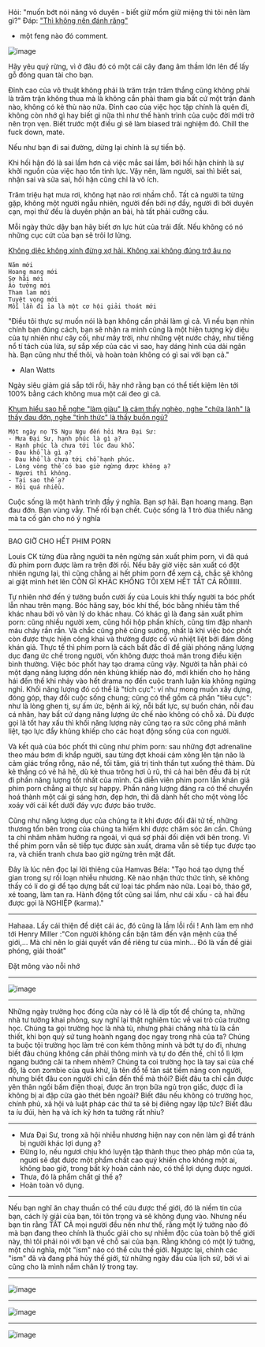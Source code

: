 Hỏi:
"muốn bớt nói năng vô duyên - biết giữ mồm giữ miệng thì tôi nên làm gì?"
Đáp:
["Thì không nên đánh răng"](https://www.facebook.com/pepeandlife/posts/518879063085527)
- một feng nào đó comment.

![image](https://user-images.githubusercontent.com/22516811/160273477-51e80d3b-aca8-4326-b677-35dc6f063ba4.png)

Hãy yêu quý rừng, vì ở đâu đó có một cái cây đang âm thầm lớn lên để lấy gỗ đóng quan tài cho bạn.

Đỉnh cao của võ thuật không phải là trăm trận trăm thắng cũng không phải là trăm trận không thua mà là không cần phải tham gia bất cứ một trận đánh nào, không có kẻ thù nào nữa. Đỉnh cao của việc học tập chính là quên đi, không còn nhớ gì hay biết gì nữa thì như thế hành trình của cuộc đời mới trở nên trọn vẹn. Biết trước một điều gì sẽ làm biased trải nghiệm đó. Chill the fuck down, mate.

Nếu như bạn đi sai đường, dừng lại chính là sự tiến bộ.

Khi hối hận đó là sai lầm hơn cả việc mắc sai lầm, bởi hối hận chính là sự khởi nguồn của việc hao tổn tinh lực. Vậy nên, làm người, sai thì biết sai, nhận sai và sửa sai, hối hận cũng chỉ là vô ích.

Trăm triệu hạt mưa rơi, không hạt nào rơi nhầm chỗ. Tất cả người ta từng gặp, không một người ngẫu nhiên, người đến bởi nợ đầy, người đi bởi duyên cạn, mọi thứ đều là duyên phận an bài, hà tất phải cưỡng cầu.

Mỗi ngày thức dậy bạn hãy biết ơn lực hút của trái đất. Nếu không có nó những cục cứt của bạn sẽ trôi lơ lửng.

[Không diệc không xinh đừng xợ hải. Không xai không đúng trớ âu no](https://thuvienhoasen.org/images/file/axcSv51G0QgQAPx4/khong-diet-khong-sinh-dung-so-hai.pdf)

```
Năm mới
Hoang mang mới
Sợ hãi mới
Ảo tưởng mới
Tham lam mới
Tuyệt vọng mới
Mỗi lần đi ỉa là một cơ hội giải thoát mới
```
"Điều tôi thực sự muốn nói là bạn không cần phải làm gì cả. Vì nếu bạn nhìn chính bạn đúng cách, bạn sẽ nhận ra mình cũng là một hiện tượng kỳ diệu của tự nhiên như cây cối, như mây trời, như những vệt nước chảy, như tiếng nổ tí tách của lửa, sự sắp xếp của các vì sao, hay dáng hình của dải ngân hà. Bạn cũng như thế thôi, và hoàn toàn không có gì sai với bạn cả."
- Alan Watts

Ngày siêu giảm giá sắp tới rồi, hãy nhớ rằng bạn có thể tiết kiệm lên tới 100% bằng cách không mua một cái đeo gì cả.

[Khum hiểu sao hễ nghe "làm giàu" là cảm thấy nghèo, nghe "chữa lành" là thấy đau đớn, nghe "tỉnh thức" là thấy buồn ngủ?](https://www.facebook.com/tsngungu/posts/395207055437565)

```
Một ngày nọ TS Ngu Ngu đến hỏi Mưa Đại Sư:
- Mưa Đại Sư, hạnh phúc là gì ạ?
- Hạnh phúc là chưa tới lúc đau khổ.
- Đau khổ là gì ạ?
- Đau khổ là chưa tới chỗ hạnh phúc.
- Lòng vòng thế có bao giờ ngừng được không ạ?
- Ngươi thì không.
- Tại sao thế ạ?
- Hỏi quá nhiều.
```
Cuộc sống là một hành trình đầy ý nghĩa. Bạn sợ hãi. Bạn hoang mang. Bạn đau đớn. Bạn vùng vẫy. Thế rồi bạn chết.
Cuộc sống là 1 trò đùa thiểu năng mà ta cố gán cho nó ý nghĩa

---

BAO GIỜ CHO HẾT PHIM PORN 

Louis CK từng đùa rằng người ta nên ngừng sản xuất phim porn, vì đã quá đủ phim porn được làm ra trên đời rồi. Nếu bây giờ việc sản xuất có đột nhiên ngưng lại, thì cũng chẳng ai hết phim porn để xem cả, chắc sẽ không ai giật mình hét lên CÒN GÌ KHÁC KHÔNG TÔI XEM HẾT TẤT CẢ RỒIIIIII. 

Tự nhiên nhớ đến ý tưởng buồn cười ấy của Louis khi thấy người ta bóc phốt lẫn nhau trên mạng. Bóc hăng say, bóc khí thế, bóc bằng nhiều tâm thế khác nhau bởi vô vàn lý do khác nhau. Có khác gì là đang sản xuất phim porn: cũng nhiều người xem, cũng hồi hộp phấn khích, cũng tim đập nhanh máu chảy rần rần. Và chắc cũng phê cũng sướng, nhất là khi việc bóc phốt còn được thực hiện công khai và thường được cổ vũ nhiệt liệt bởi đám đông khán giả.
Thực tế thì phim porn là cách bất đắc dĩ để giải phóng năng lượng dục đang ức chế trong người, vốn không được thoả mãn trong điều kiện bình thường. Việc bóc phốt hay tạo drama cũng vậy. Người ta hẳn phải có một dạng năng lượng dồn nén khủng khiếp nào đó, mới khiến cho họ hăng hái đến thế khi nhảy vào hết drama nọ đến cuộc tranh luận kia không ngừng nghỉ. Khối năng lượng đó có thể là "tích cực": ví như mong muốn xây dựng, đóng góp, thay đổi cuộc sống chung; cũng có thể gồm cả phần "tiêu cực": như là lòng ghen tị, sự ấm ức, bệnh ái kỷ, nỗi bất lực, sự buồn chán, nỗi đau cá nhân, hay bất cứ dạng năng lượng ức chế nào không có chỗ xả. Dù được gọi là tốt hay xấu thì khối năng lượng này cũng tạo ra sức công phá mãnh liệt, tạo lực đẩy khủng khiếp cho các hoạt động sống của con người.

Và kết quả của bóc phốt thì cũng như phim porn: sau những đợt adrenaline theo máu bơm đi khắp người, sau từng đợt khoái cảm xông lên tận não là cảm giác trống rỗng, não nề, tối tăm, giá trị tinh thần tụt xuống thê thảm. Dù kẻ thắng có vẻ hả hê, dù kẻ thua trông hơi ủ rũ, thì cả hai bên đều đã bị rút đi phần năng lượng tốt nhất của mình. Cả diễn viên phim porn lẫn khán giả phim porn chẳng ai thực sự happy. Phần năng lượng đáng ra có thể chuyển hoá thành một cái gì sáng hơn, đẹp hơn, thì đã dành hết cho một vòng lốc xoáy với cái kết dưới đáy vực được báo trước. 

Cũng như năng lượng dục của chúng ta ít khi được đối đãi tử tế, những thương tổn bên trong của chúng ta hiếm khi được chăm sóc ân cần. Chúng ta chỉ nhăm nhăm hướng ra ngoài, vì quá sợ phải đối diện với bên trong. Vì thế phim porn vẫn sẽ tiếp tục được sản xuất, drama vẫn sẽ tiếp tục được tạo ra, và chiến tranh chưa bao giờ ngừng trên mặt đất. 

Đây là lúc nên đọc lại lời thiêng của Hamvas Béla: "Tạo hoá tạo dựng thế gian trong sự rối loạn nhiễu nhương. Kẻ nào nhận thức thức tỉnh, sẽ không thấy có lí do gì để tạo dựng bất cứ loại tác phẩm nào nữa. Loại bỏ, tháo gỡ, xé toang, làm tan ra. Hành động tốt cũng sai lầm, như cái xấu - cả hai đều được gọi là NGHIỆP (karma)."

----

Hahaaa. Lấy cái thiện để diệt cái ác, đó cũng là lầm lỗi rồi !
Anh làm em nhớ tới Henry Miller :"Con người không cần bận tâm đến vận mệnh của thế giới,... Mà chỉ nên lo giải quyết vấn đề riêng tư của mình... Đó là vấn đề giải phóng, giải thoát"

Đặt mông vào nỗi nhớ 

----
![image](https://user-images.githubusercontent.com/22516811/160286222-c7095bc0-5acc-4e97-9466-8edb3ee348b1.png)

----

Những ngày trường học đóng cửa này có lẽ là dịp tốt để chúng ta, những nhà tư tưởng khai phóng, suy nghĩ lại thật nghiêm túc về vai trò của trường học. Chúng ta gọi trường học là nhà tù, nhưng phải chăng nhà tù là cần thiết, khi bọn quỷ sứ tung hoành ngang dọc ngay trong nhà của ta? Chúng ta buộc tội trường học làm trẻ con kém thông minh và bớt tự do đi, nhưng biết đâu chúng không cần phải thông minh và tự do đến thế, chỉ tổ lì lợm ngang bướng cãi ta nhem nhẻm? Chúng ta coi trường học là tay sai của chế độ, là con zombie của quá khứ, là tên đồ tể tàn sát tiềm năng con người, nhưng biết đâu con người chỉ cần đến thế mà thôi? Biết đâu ta chỉ cần được yên thân ngồi bấm điện thoại, được ăn trọn bữa ngủ trọn giấc, được đi ỉa không bị ai đập cửa gào thét bên ngoài? Biết đâu nếu không có trường học, chính phủ, xã hội và luật pháp các thứ ta sẽ bị điêng ngay lập tức? Biết đâu ta íu đúi, hèn hạ và ích kỷ hơn ta tưởng rất nhìu?

---

- Mưa Đại Sư, trong xã hội nhiễu nhương hiện nay con nên làm gì để tránh bị người khác lợi dụng ạ?
- Đừng lo, nếu ngươi chịu khó luyện tập thành thục theo pháp môn của ta, ngươi sẽ đạt được một phẩm chất cao quý khiến cho không một ai, không bao giờ, trong bất kỳ hoàn cảnh nào, có thể lợi dụng được ngươi.
- Thưa, đó là phẩm chất gì thế ạ?
- Hoàn toàn vô dụng.

---

 Nếu bạn nghĩ ăn chay thuần có thể cứu được thế giới, đó là niềm tin của bạn, cách lý giải của bạn, tôi tôn trọng và sẽ không đụng vào. Nhưng nếu bạn tin rằng TẤT CẢ mọi người đều nên như thế, rằng một lý tưởng nào đó mà bạn đang theo chính là thuốc giải cho sự nhiễm độc của toàn bộ thế giới này, thì tôi phải nói với bạn về chỗ sai của bạn. Rằng không có một lý tưởng, một chủ nghĩa, một "ism" nào có thể cứu thế giới. Ngược lại, chính các "ism" đã và đang phá hủy thế giới, từ những ngày đầu của lịch sử, bởi vì ai cũng cho là mình nắm chân lý trong tay. 
 
 ---
 
 ![image](https://user-images.githubusercontent.com/22516811/160288800-91b1da97-1198-4bf0-a965-cf21a62f44b1.png)

---

![image](https://user-images.githubusercontent.com/22516811/160289093-c4adcd3f-8379-4a29-a293-e750ea77e1a9.png)

---

![image](https://user-images.githubusercontent.com/22516811/160289701-16a216a3-b431-437f-a891-b40c1e2ee515.png)

